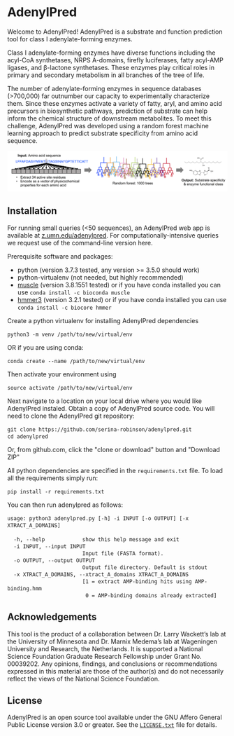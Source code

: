 AdenylPred
===========
Welcome to AdenylPred! AdenylPred is a substrate and function prediction tool for class I adenylate-forming enzymes.

Class I adenylate-forming enzymes have diverse functions including the acyl-CoA synthetases, NRPS A-domains, firefly luciferases, fatty acyl-AMP ligases, and β-lactone synthetases. These enzymes play critical roles in primary and secondary metabolism in all branches of the tree of life.

The number of adenylate-forming enzymes in sequence databases (>700,000) far outnumber our capacity to experimentally characterize them. Since these enzymes activate a variety of fatty, aryl, and amino acid precursors in biosynthetic pathways, prediction of substrate can help inform the chemical structure of downstream metabolites. To meet this challenge, AdenylPred was developed using a random forest machine learning approach to predict substrate specificity from amino acid sequence.

![](https://github.com/serina-robinson/adenylpred/blob/master/data/ml_workflow.png)

Installation
------------
For running small queries (<50 sequences), an AdenylPred web app is available at [z.umn.edu/adenylpred](z.umn.edu/adenylpred). For computationally-intensive queries we request use of the command-line version here.

Prerequisite software and packages:
* python (version 3.7.3 tested, any version >= 3.5.0 should work)
* python-virtualenv (not needed, but highly recommended)
* [muscle](http://www.drive5.com/muscle/downloads.htm) (version 3.8.1551 tested) or if you have conda installed you can use `conda install -c bioconda muscle `
* [hmmer3](http://hmmer.org/) (version 3.2.1 tested) or if you have conda installed you can use `conda install -c biocore hmmer`

Create a python virtualenv for installing AdenylPred dependencies

```
python3 -m venv /path/to/new/virtual/env
``` 
OR if you are using conda:
```
conda create --name /path/to/new/virtual/env
```
Then activate your environment using
```
source activate /path/to/new/virtual/env
```

Next navigate to a location on your local drive where you would like AdenylPred instaled. Obtain a copy of AdenylPred source code. You will need to clone the AdenylPred git repository:

```
git clone https://github.com/serina-robinson/adenylpred.git
cd adenylpred
```

Or, from github.com, click the "clone or download" button and "Download ZIP"

All python dependencies are specified in the `requirements.txt` file. To load all the requirements simply run:
```
pip install -r requirements.txt
```

You can then run adenylpred as follows:

```
usage: python3 adenylpred.py [-h] -i INPUT [-o OUTPUT] [-x XTRACT_A_DOMAINS]

  -h, --help            show this help message and exit
  -i INPUT, --input INPUT
                        Input file (FASTA format).
  -o OUTPUT, --output OUTPUT
                        Output file directory. Default is stdout
  -x XTRACT_A_DOMAINS, --xtract_A_domains XTRACT_A_DOMAINS
                        [1 = extract AMP-binding hits using AMP-binding.hmm
                         0 = AMP-binding domains already extracted]
```

Acknowledgements
-------
This tool is the product of a collaboration between Dr. Larry Wackett’s lab at the University of Minnesota and Dr. Marnix Medema’s lab at Wageningen University and Research, the Netherlands. It is supported a National Science Foundation Graduate Research Fellowship under Grant No. 00039202. Any opinions, findings, and conclusions or recommendations expressed in this material are those of the author(s) and do not necessarily reflect the views of the National Science Foundation.

License
-------
AdenylPred is an open source tool available under the GNU Affero General Public
License version 3.0 or greater. See the [`LICENSE.txt`](LICENSE.txt) file for
details.
